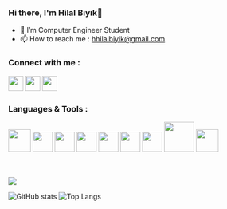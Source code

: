 ### Hi there, I'm Hilal Bıyık👋

- 🔭 I’m Computer Engineer Student
- 📫 How to reach me : hhilalbiyik@gmail.com

### Connect with me :
<a href="https://www.linkedin.com/in/hilalbıyık/">
<img width="30px" src="https://user-images.githubusercontent.com/77548014/120102397-75ef5e80-c153-11eb-8311-26e421bcc5bd.png"></a>

<a href="https://www.instagram.com/hilalbiyikk/">
<img width="30px" src="https://user-images.githubusercontent.com/77548014/120102637-a1267d80-c154-11eb-8954-2521fcaddbcb.png"></a>

<a href="https://mail.google.com/mail/u/0/?pli=1#inbox?compose=DmwnWsLPtkRvHGfTNtFXMcxqmrjXKSGZJshWcmmmmdzwMDdxTglFRbhkznSXGMDpfMnCzkhBShFq">
<img width="30px" src="https://user-images.githubusercontent.com/77548014/120102714-0da17c80-c155-11eb-85c1-fcb6f3b1c25e.png"></a>

<!--<a href="https://medium.com/@hilalbiyik">
<img width="30px" src="https://user-images.githubusercontent.com/77548014/120103263-7db10200-c157-11eb-8a87-0f8fa78c1ca0.png"></a>-->

<br>

### Languages & Tools : 

<a href="https://www.w3schools.com/cs/">
<img width="45px" src="https://user-images.githubusercontent.com/77548014/120104452-244bd180-c15d-11eb-8a3b-f8d4f8efa44c.jpg"></a>

<a href="https://www.tutorialspoint.com/cprogramming/index.htm">
<img width="40px" src="https://user-images.githubusercontent.com/77548014/126068517-889e5f93-0e5d-40f3-bc99-b382d3caefc2.png"></a>

<a href="https://www.java.com/tr/">
<img width="40px" src="https://user-images.githubusercontent.com/77548014/120103876-6a536600-c15a-11eb-9351-03a4a9ee9dc2.png"></a>

<a href="https://www.w3schools.com/html/">
<img width="40px" src="https://user-images.githubusercontent.com/77548014/120103994-fbc2d800-c15a-11eb-96dc-15be2b448342.png"></a>

<a href="https://visualstudio.microsoft.com/tr/vs/">
<img width="40px" src="https://user-images.githubusercontent.com/77548014/120103599-11370280-c159-11eb-9998-118ef0688d4f.png"></a>

<a href="https://code.visualstudio.com/">
<img width="40px" src="https://user-images.githubusercontent.com/77548014/120104779-d59f3700-c15e-11eb-8573-24b252c387c0.png"></a>

<a href="https://www.eclipse.org/downloads/">
<img width="40px" src="https://user-images.githubusercontent.com/77548014/120105218-b1445a00-c160-11eb-9e40-d6b8ced0caa5.jpg"></a>

<a href="https://www.codeblocks.org/">
<img width="60px" src="https://user-images.githubusercontent.com/77548014/126068310-a537b826-7498-4182-ad2f-f723c2a23e93.jpg"></a>

<a href="https://www.microsoft.com/tr-tr/sql-server/sql-server-2019">
<img width="45px" src="https://user-images.githubusercontent.com/77548014/120105130-4e52c300-c160-11eb-8c5b-2eac438c560a.jpg"></a>
<br><br><br>


![](https://komarev.com/ghpvc/?username=your-github-Hilalbiyik&color=ff69b4)

![GitHub stats](https://github-readme-stats.vercel.app/api?username=Hilalbiyik&theme=dracula)
![Top Langs](https://github-readme-stats.vercel.app/api/top-langs/?username=Hilalbiyik&layout=compact&theme=dracula)









